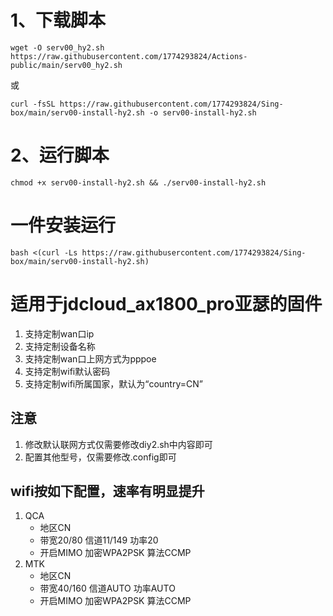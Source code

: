 # 1、下载脚本
```
wget -O serv00_hy2.sh https://raw.githubusercontent.com/1774293824/Actions-public/main/serv00_hy2.sh
```
或
```
curl -fsSL https://raw.githubusercontent.com/1774293824/Sing-box/main/serv00-install-hy2.sh -o serv00-install-hy2.sh
```
# 2、运行脚本
```
chmod +x serv00-install-hy2.sh && ./serv00-install-hy2.sh
```
# 一件安装运行
```
bash <(curl -Ls https://raw.githubusercontent.com/1774293824/Sing-box/main/serv00-install-hy2.sh)
```

# 适用于jdcloud_ax1800_pro亚瑟的固件
1. 支持定制wan口ip
2. 支持定制设备名称
3. 支持定制wan口上网方式为pppoe
4. 支持定制wifi默认密码
5. 支持定制wifi所属国家，默认为“country=CN”

## 注意
1. 修改默认联网方式仅需要修改diy2.sh中内容即可
2. 配置其他型号，仅需要修改.config即可

## wifi按如下配置，速率有明显提升
1. QCA
   - 地区CN
   - 带宽20/80  信道11/149  功率20
   - 开启MIMO   加密WPA2PSK 算法CCMP
2. MTK
   - 地区CN
   - 带宽40/160 信道AUTO    功率AUTO
   - 开启MIMO   加密WPA2PSK 算法CCMP
